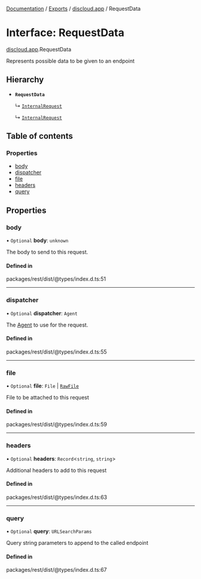 [Documentation](../README.md) / [Exports](../modules.md) / [discloud.app](../modules/discloud_app.md) / RequestData

# Interface: RequestData

[discloud.app](../modules/discloud_app.md).RequestData

Represents possible data to be given to an endpoint

## Hierarchy

- **`RequestData`**

  ↳ [`InternalRequest`](discloud_app.InternalRequest.md)

  ↳ [`InternalRequest`](discloud_app.InternalRequest.md)

## Table of contents

### Properties

- [body](discloud_app.RequestData.md#body)
- [dispatcher](discloud_app.RequestData.md#dispatcher)
- [file](discloud_app.RequestData.md#file)
- [headers](discloud_app.RequestData.md#headers)
- [query](discloud_app.RequestData.md#query)

## Properties

### body

• `Optional` **body**: `unknown`

The body to send to this request.

#### Defined in

packages/rest/dist/@types/index.d.ts:51

___

### dispatcher

• `Optional` **dispatcher**: `Agent`

The [Agent](https://undici.nodejs.org/#/docs/api/Agent) to use for the request.

#### Defined in

packages/rest/dist/@types/index.d.ts:55

___

### file

• `Optional` **file**: `File` \| [`RawFile`](discloud_app.RawFile.md)

File to be attached to this request

#### Defined in

packages/rest/dist/@types/index.d.ts:59

___

### headers

• `Optional` **headers**: `Record`<`string`, `string`\>

Additional headers to add to this request

#### Defined in

packages/rest/dist/@types/index.d.ts:63

___

### query

• `Optional` **query**: `URLSearchParams`

Query string parameters to append to the called endpoint

#### Defined in

packages/rest/dist/@types/index.d.ts:67
